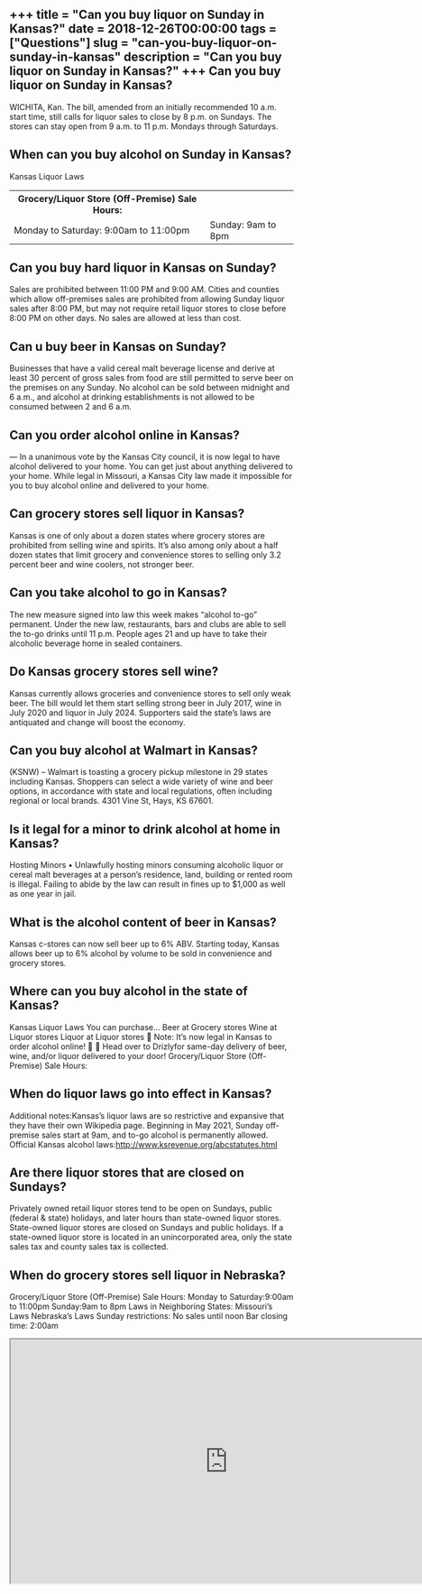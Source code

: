 +++
title = "Can you buy liquor on Sunday in Kansas?"
date = 2018-12-26T00:00:00
tags = ["Questions"]
slug = "can-you-buy-liquor-on-sunday-in-kansas"
description = "Can you buy liquor on Sunday in Kansas?"
+++
Can you buy liquor on Sunday in Kansas?
---------------------------------------

WICHITA, Kan. The bill, amended from an initially recommended 10 a.m. start time, still calls for liquor sales to close by 8 p.m. on Sundays. The stores can stay open from 9 a.m. to 11 p.m. Mondays through Saturdays.

When can you buy alcohol on Sunday in Kansas?
---------------------------------------------

Kansas Liquor Laws

<table><tr><th>Grocery/Liquor Store (Off-Premise) Sale Hours:</th></tr><tr><td>Monday to Saturday: 9:00am to 11:00pm</td><td>Sunday: 9am to 8pm</td></tr></table>

Can you buy hard liquor in Kansas on Sunday?
--------------------------------------------

Sales are prohibited between 11:00 PM and 9:00 AM. Cities and counties which allow off-premises sales are prohibited from allowing Sunday liquor sales after 8:00 PM, but may not require retail liquor stores to close before 8:00 PM on other days. No sales are allowed at less than cost.

Can u buy beer in Kansas on Sunday?
-----------------------------------

Businesses that have a valid cereal malt beverage license and derive at least 30 percent of gross sales from food are still permitted to serve beer on the premises on any Sunday. No alcohol can be sold between midnight and 6 a.m., and alcohol at drinking establishments is not allowed to be consumed between 2 and 6 a.m.

Can you order alcohol online in Kansas?
---------------------------------------

— In a unanimous vote by the Kansas City council, it is now legal to have alcohol delivered to your home. You can get just about anything delivered to your home. While legal in Missouri, a Kansas City law made it impossible for you to buy alcohol online and delivered to your home.

Can grocery stores sell liquor in Kansas?
-----------------------------------------

Kansas is one of only about a dozen states where grocery stores are prohibited from selling wine and spirits. It’s also among only about a half dozen states that limit grocery and convenience stores to selling only 3.2 percent beer and wine coolers, not stronger beer.

Can you take alcohol to go in Kansas?
-------------------------------------

The new measure signed into law this week makes “alcohol to-go” permanent. Under the new law, restaurants, bars and clubs are able to sell the to-go drinks until 11 p.m. People ages 21 and up have to take their alcoholic beverage home in sealed containers.

Do Kansas grocery stores sell wine?
-----------------------------------

Kansas currently allows groceries and convenience stores to sell only weak beer. The bill would let them start selling strong beer in July 2017, wine in July 2020 and liquor in July 2024. Supporters said the state’s laws are antiquated and change will boost the economy.

Can you buy alcohol at Walmart in Kansas?
-----------------------------------------

(KSNW) – Walmart is toasting a grocery pickup milestone in 29 states including Kansas. Shoppers can select a wide variety of wine and beer options, in accordance with state and local regulations, often including regional or local brands. 4301 Vine St, Hays, KS 67601.

Is it legal for a minor to drink alcohol at home in Kansas?
-----------------------------------------------------------

Hosting Minors • Unlawfully hosting minors consuming alcoholic liquor or cereal malt beverages at a person’s residence, land, building or rented room is illegal. Failing to abide by the law can result in fines up to $1,000 as well as one year in jail.

What is the alcohol content of beer in Kansas?
----------------------------------------------

Kansas c-stores can now sell beer up to 6% ABV. Starting today, Kansas allows beer up to 6% alcohol by volume to be sold in convenience and grocery stores.

Where can you buy alcohol in the state of Kansas?
-------------------------------------------------

Kansas Liquor Laws You can purchase… Beer at Grocery stores Wine at Liquor stores Liquor at Liquor stores  Note: It’s now legal in Kansas to order alcohol online!  ➡ Head over to Drizlyfor same-day delivery of beer, wine, and/or liquor delivered to your door! Grocery/Liquor Store (Off-Premise) Sale Hours:

When do liquor laws go into effect in Kansas?
---------------------------------------------

Additional notes:Kansas’s liquor laws are so restrictive and expansive that they have their own Wikipedia page. Beginning in May 2021, Sunday off-premise sales start at 9am, and to-go alcohol is permanently allowed. Official Kansas alcohol laws:http://www.ksrevenue.org/abcstatutes.html

Are there liquor stores that are closed on Sundays?
---------------------------------------------------

Privately owned retail liquor stores tend to be open on Sundays, public (federal &amp; state) holidays, and later hours than state-owned liquor stores. State-owned liquor stores are closed on Sundays and public holidays. If a state-owned liquor store is located in an unincorporated area, only the state sales tax and county sales tax is collected.

When do grocery stores sell liquor in Nebraska?
-----------------------------------------------

Grocery/Liquor Store (Off-Premise) Sale Hours: Monday to Saturday:9:00am to 11:00pm Sunday:9am to 8pm Laws in Neighboring States: Missouri’s Laws Nebraska’s Laws Sunday restrictions: No sales until noon Bar closing time: 2:00am

<iframe allow="accelerometer; autoplay; clipboard-write; encrypted-media; gyroscope; picture-in-picture" allowfullscreen="" class="__youtube_prefs__  epyt-is-override  no-lazyload" data-no-lazy="1" data-origheight="433" data-origwidth="770" data-skipgform_ajax_framebjll="" height="433" id="_ytid_60684" loading="lazy" src="https://www.youtube.com/embed/x6NIoXN5drk?enablejsapi=1&autoplay=0&cc_load_policy=0&cc_lang_pref=&iv_load_policy=1&loop=0&modestbranding=0&rel=1&fs=1&playsinline=0&autohide=2&theme=dark&color=red&controls=1&" title="YouTube player" width="770"></iframe>